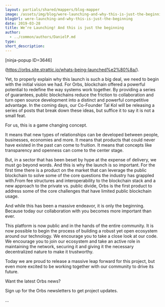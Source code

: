 ```yaml
---
layout: partials/shared/mappers/blog-mapper
image: /assets/img/blog/were-launching-and-why-this-is-just-the-beginning/bg.jpg
blogUrl: were-launching-and-why-this-is-just-the-beginning
date: 2019-03-28
title: We’re Launching! And this is just the beginning
author:
  - ../common/authors/DanielP.md
type:
short_description:
---
```


\[ninja-popup ID=3646\]

(https://orbs.site.strattic.io/whats-being-launched%e2%80%8a/).

Yet, to properly explain why this launch is such a big deal, we need to begin with the initial vision we had. For Orbs, blockchain offered a powerful potential to redefine the way systems work together. By providing a series of guarantees, public blockchains reduce the friction to collaboration and turn open source development into a distinct and powerful competitive advantage. In the coming days, our Co-Founder Tal Kol will be releasing a series of posts that break down these ideas, but suffice it to say it is not a small feat.

For us, this is a game changing concept.

It means that new types of relationships can be developed between people, businesses, economies and more. It means that products that could never have existed in the past can come to fruition. It means that concepts like transparency and openness can come to the center stage.

But, in a sector that has been beset by hype at the expense of delivery, we must go beyond words. And this is why the launch is so important. For the first time there is a product on the market that can leverage the public blockchain to solve some of the core questions the industry has grappled with.From fee structures and interoperability to the blockchain stack and a new approach to the private vs. public divide, Orbs is the first product to address some of the core challenges that have limited public blockchain usage.

And while this has been a massive endeavor, it is only the beginning. Because today our collaboration with you becomes more important than ever.

This platform is now public and in the hands of the entire community. It is now possible to begin the process of building a robust yet open ecosystem around our technology. We encourage you to take a close look at our code. We encourage you to join our ecosystem and take an active role in maintaining the network, securing it and giving it the necessary decentralized nature to make it trustworthy.

Today we are proud to release a massive leap forward for this project, but even more excited to be working together with our community to drive its future.

Want the latest Orbs news?

Sign up for the Orbs newsletters to get project updates.

...
